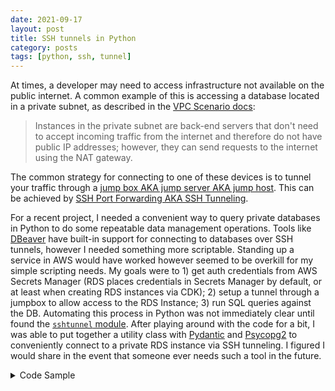 ```yaml
---
date: 2021-09-17
layout: post
title: SSH tunnels in Python
category: posts
tags: [python, ssh, tunnel]
---
```



At times, a developer may need to access infrastructure not available on the public internet.  A common example of this is accessing a database located in a private subnet, as described in the [VPC Scenario docs](https://docs.aws.amazon.com/vpc/latest/userguide/VPC_Scenario2.html):

> Instances in the private subnet are back-end servers that don't need to accept incoming traffic from the internet and therefore do not have public IP addresses; however, they can send requests to the internet using the NAT gateway.

The common strategy for connecting to one of these devices is to tunnel your traffic through a [jump box AKA jump server AKA jump host](https://en.wikipedia.org/wiki/Jump_server).  This can be achieved by [SSH Port Forwarding AKA SSH Tunneling](https://www.ssh.com/academy/ssh/tunneling/example).  

For a recent project, I needed a convenient way to query private databases in Python to do some repeatable data management operations. Tools like [DBeaver](https://dbeaver.io/) have built-in support for connecting to databases over SSH tunnels, however I needed something more scriptable. Standing up a service in AWS would have worked however seemed to be overkill for my simple scripting needs.  My goals were to 1) get auth credentials from AWS Secrets Manager (RDS places credentials in Secrets Manager by default, or at least when creating RDS instances via CDK); 2) setup a tunnel through a jumpbox to allow access to the RDS Instance; 3) run SQL queries against the DB.  Automating this process in Python was not immediately clear until found the [`sshtunnel` module](https://sshtunnel.readthedocs.io/en/latest/).  After playing around with the code for a bit, I was able to put together a utility class with [Pydantic](http://pydantic-docs.helpmanual.io/) and [Psycopg2](https://www.psycopg.org/docs/) to conveniently connect to a private RDS instance via SSH tunneling.  I figured I would share in the event that someone ever needs such a tool in the future.

<details>

<summary>Code Sample</summary>

```py
import socket
import contextlib
import logging
from typing import Any, Generator, Tuple, Optional

import psycopg2
import psycopg2.extras
from pydantic.main import BaseModel
from sshtunnel import open_tunnel

logger = logging.getLogger(__name__)


class Db(BaseModel):
    dbname: str
    user: str
    password: str
    host: str
    port: int = 5432

    @contextlib.contextmanager
    def cursor(
        self, name=None
    ) -> Generator[Tuple[Any, psycopg2.extras.DictCursor], None, None]:
        logger.debug("Connecting to %s", self.dbname)
        with psycopg2.connect(**self.dict()) as conn:
            cursor = conn.cursor(name, cursor_factory=psycopg2.extras.DictCursor)
            with cursor as curs:
                logger.debug("Yielding cursor")
                yield conn, curs
                logger.debug("Disconnecting from %s", self.dbname)

    @contextlib.contextmanager
    def create_tunnel(
        self,
        jumpbox_host: str,
        local_port: Optional[int] = None,
        jumpbox_port: int = 22,
        local_host: str = "127.0.0.1",
        jumpbox_username: str = None,
        ssh_key_password: str = None,
    ) -> Generator["Db", None, None]:
        """
        Generates an SSH tunnel to DB via jumpbox.
        """
        if local_port is None:
            local_port = self._find_free_port()
        with open_tunnel(
            (jumpbox_host, jumpbox_port),
            ssh_username=jumpbox_username,
            remote_bind_address=(self.host, self.port),
            local_bind_address=(local_host, local_port),
            ssh_private_key_password=ssh_key_password,
        ) as tunnel:
            logger.debug(
                "Tunnel to %s through %s established on port %s",
                self.host,
                jumpbox_host,
                local_port,
            )
            yield self.copy(
                update={
                    "host": tunnel.local_bind_host,
                    "port": tunnel.local_bind_port,
                }
            )

    @classmethod
    def from_rds_credentials(cls, secret):
        return cls.parse_obj({"user": secret.pop("username"), **secret})

    @staticmethod
    def _find_free_port() -> int:
        # https://stackoverflow.com/a/45690594/728583
        with contextlib.closing(socket.socket(socket.AF_INET, socket.SOCK_STREAM)) as s:
            s.bind(("", 0))
            s.setsockopt(socket.SOL_SOCKET, socket.SO_REUSEADDR, 1)
            return s.getsockname()[1]


if __name__ == "__main__":
    import json
    import boto3

    rds_secret = "myRdsDbSecret"  # ARN or Secret ID
    jumpbox_host = "my-jumpbox-hostname"  # hostname/ip address of jumpbox

    credentials = json.load(
        boto3.client("secretsmanager").get_secret_value(SecretId=rds_secret)[
            "SecretString"
        ]
    )
    private_db = Db.from_rds_credentials(credentials)
    with private_db.create_tunnel(jumpbox_host) as db:
        with db.cursor() as (conn, cur):
            cur.execute("SELECT COUNT(*) FROM my_table;")
            print(cur.fetchone())

```

</details>
